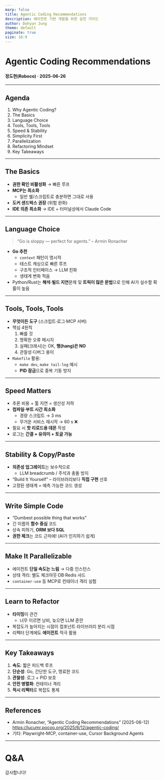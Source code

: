 ```yaml
---
marp: false
title: Agentic Coding Recommendations
description: 에이전트 기반 개발을 위한 실전 가이드
author: Dohyun Jung
theme: default
paginate: true
size: 16:9
---
```


# Agentic Coding Recommendations  
#### 정도현(Roboco) · 2025-06-26

---

## Agenda
1. Why Agentic Coding?
2. The Basics
3. Language Choice
4. Tools, Tools, Tools
5. Speed & Stability
6. Simplicity First
7. Parallelization
8. Refactoring Mindset
9. Key Takeaways

---

## The Basics
- **권한 확인 비활성화** → 빠른 루프  
- **MCP는 최소화**  
  - 일반 쉘/스크립트로 충분하면 그대로 사용  
- **도커 샌드박스 권장** (위험 완화)  
- **IDE 의존 최소화** → IDE + 터미널상에서 Claude Code

<!--
**Presenter Notes:**
- 이 파트는 에이전트에게 최대한 자유롭게 작업을 맡기고, 개발자는 관리와 방향 제시에 집중하는 워크플로우를 의미합니다.
- 권한 확인을 비활성화하면 반복 루프가 빨라집니다. 다만, 위험을 줄이기 위해 도커 샌드박스 환경을 권장합니다.
- MCP(도구 표준화 프로토콜)는 꼭 필요할 때만 사용하고, 일반 쉘/스크립트로 충분하면 그대로 두는 것이 효율적입니다.
- IDE 의존도를 줄이면, 에이전트가 코드 작성에 집중하고, 개발자는 최종 편집만 하면 됩니다.
- 실무에서는 에이전트가 한 번에 고려해야 할 정보가 많아질수록 관리가 어려워지므로, 적절한 시점에 구조화와 리팩터링이 필요합니다.
-->

---

## Language Choice
> “Go is sloppy — perfect for agents.” – Armin Ronacher
- **Go 추천**  
  - `context` 패턴이 명시적  
  - 테스트 캐싱으로 빠른 루프  
  - 구조적 인터페이스 → LLM 친화  
  - 생태계 변화 적음
- Python/Rust는 **해석·빌드 지연**문제 및 **트릭이 많은 문법**으로 인해 AI가 실수할 확률이 높음

<!--
**Presenter Notes:**
- 에이전트가 친숙한 언어와 환경을 제공하면 작업 정확도와 속도가 올라갑니다.
- Go는 context 전달이 명확하고, 테스트 캐싱이 잘 되어 반복 작업이 빠릅니다.
- 구조적 인터페이스 덕분에 LLM이 타입을 쉽게 이해할 수 있습니다.
- 생태계 변화가 적어, 에이전트가 예측 가능한 코드를 생성합니다.
- Python/Rust는 빌드/실행 지연, 매직(숨겨진 동작) 때문에 에이전트가 실수하기 쉽습니다.
- 실무에서는 Makefile에 테스트, 린터, 로그 명령을 정리해두면 에이전트가 쉽게 활용할 수 있습니다.
-->

---

## Tools, Tools, Tools
- **무엇이든 도구** (스크립트·로그·MCP 서버)  
- 핵심 4원칙  
  1. 빠를 것  
  2. 명확한 오류 메시지  
  3. 실패(크래시)는 OK, **행(hang)은 NO**  
  4. 관찰성·디버그 용이  
- `Makefile` 활용:  
  - `make dev`, `make tail-log` 예시  
  - **PID 잠금**으로 중복 기동 방지

<!--
**Presenter Notes:**
- 도구란 린터, 테스트, 로그, 개발 서버 등 에이전트가 사용할 수 있는 모든 것을 의미합니다.
- 도구는 빠르고, 명확한 오류 메시지를 주며, 크래시는 괜찮지만 멈춤(hang)은 절대 안 됩니다.
- 관찰성과 디버깅이 쉬워야 에이전트가 문제를 진단하고 해결할 수 있습니다.
- Makefile에 주요 명령을 정리해두면 에이전트가 쉽게 접근할 수 있습니다.
- 예시: PID 잠금으로 중복 기동을 막아, 에이전트가 서버를 여러 번 띄우는 실수를 방지합니다.
- 로그를 stdout에 남기고, 문서에 위치를 명시하면 에이전트가 필요한 정보를 직접 찾아 처리할 수 있습니다.
-->

---

## Speed Matters
- 추론 비용 + 툴 지연 = 생산성 저하  
- **컴파일·부트 시간 최소화**  
  - 경량 스크립트 → 3 ms  
  - 무거운 서비스 재시작 → 60 s ❌  
- 필요 시 **핫 리로드용 데몬** 작성  
- 로그는 **간결 + 유의미 + 토글 가능**

<!--
**Presenter Notes:**
- 에이전트의 작업 속도는 도구와 환경 설정에 크게 좌우됩니다.
- 반복 작업(테스트, 빌드 등)이 빠를수록 에이전트가 더 자주, 더 효과적으로 피드백을 받을 수 있습니다.
- 빌드/테스트 속도를 최적화해 빠른 피드백 루프를 만드세요.
- 예시: 테스트가 느리면 에이전트가 작은 변경에도 오래 기다려야 하므로, 병렬화나 캐싱을 활용해 속도를 높입니다.
- 로그는 꼭 필요한 정보만, 간결하게 남기고, 필요에 따라 토글할 수 있게 설계하세요.
-->

---

## Stability & Copy/Paste
- **의존성 업그레이드**는 보수적으로  
  - LLM breadcrumb / 주석과 충돌 방지  
- “Build It Yourself” – 라이브러리보다 **직접 구현** 선호  
- 고정된 생태계 = 예측 가능한 코드 생성

<!--
**Presenter Notes:**
- 예측 가능한 결과와 일관된 동작이 중요합니다.
- 의존성 업그레이드는 보수적으로 진행해, LLM이 남긴 주석이나 결정과 충돌하지 않게 합니다.
- 가능하면 직접 구현(Build It Yourself) 방식을 선호해, 에이전트가 코드를 더 잘 이해하고 유지보수할 수 있게 합니다.
- 고정된 생태계는 에이전트가 예측 가능한 코드를 생성하는 데 도움이 됩니다.
- 예시: 디버그 모드에서 이메일을 실제로 보내지 않고 로그에 남기면, 에이전트가 로그만 보고 인증 플로우를 자동화할 수 있습니다.
-->

---

## Write Simple Code
- “Dumbest possible thing that works”  
- 긴 이름의 **함수 중심** 코드  
- 상속 피하기, **ORM 보다 SQL**  
- **권한 체크**는 코드 근처에! (AI가 인지하기 쉽게)

<!--
**Presenter Notes:**
- 복잡성을 줄이고, 명확하고 단순한 구조를 유지해야 에이전트가 전체 맥락을 이해하기 쉽습니다.
- 함수 중심, 긴 이름, 상속 대신 조합, ORM보다 SQL 등 단순한 패턴을 권장합니다.
- 권한 체크는 코드 근처에 명확히 두어, 에이전트가 놓치지 않게 합니다.
- 실무에서는 기능별로 파일과 컴포넌트를 분리하고, 불필요한 중복을 제거하세요.
-->

---

## Make It Parallelizable
- 에이전트 **단일 속도는 느림** → 다중 인스턴스  
- 상태 격리: 별도 체크아웃·DB·Redis 샤드  
- `container-use` 등 MCP로 컨테이너 격리 실험

<!--
**Presenter Notes:**
- 에이전트가 여러 작업을 동시에 처리할 수 있도록 설계하면 전체 개발 속도가 빨라집니다.
- 테스트, 빌드, 코드 생성 등 반복 작업을 병렬로 실행하세요.
- 상태 격리를 위해 별도 체크아웃, DB, Redis 샤드 등을 활용할 수 있습니다.
- MCP의 container-use 등으로 컨테이너 격리 실험도 가능합니다.
-->

---

## Learn to Refactor
- **타이밍**이 관건  
  - 너무 이르면 낭비, 늦으면 LLM 혼란  
- 복잡도가 높아지는 시점이 컴포넌트 라이브러리 분리 시점  
- 리팩터 단계에도 **에이전트** 적극 활용

<!--
**Presenter Notes:**
- 리팩터링의 시점과 범위를 신중하게 결정해야 합니다.
- 너무 이르거나 늦은 리팩터링은 오히려 비효율적입니다.
- 에이전트가 작업하기 힘들어질 때가 적기입니다.
- 예시: Tailwind 클래스가 너무 많아져서 에이전트가 컴포넌트 추출을 못할 때, 그 시점에 구조화 작업을 지시하세요.
- 리팩터 단계에도 에이전트를 적극 활용할 수 있습니다.
-->

---

## Key Takeaways
1. **속도**: 짧은 피드백 루프  
2. **단순성**: Go, 간단한 도구, 명료한 코드  
3. **관찰성**: 로그 + PID 보호  
4. **안전 병렬화**: 컨테이너 격리  
5. **적시 리팩터**로 복잡도 통제

---

## References
- Armin Ronacher, “Agentic Coding Recommendations” (2025-06-12)  
  <https://lucumr.pocoo.org/2025/6/12/agentic-coding/>  
- 기타: Playwright-MCP, container-use, Cursor Background Agents

---

# Q&A  
감사합니다!
